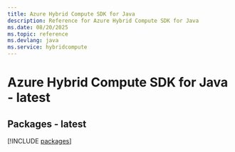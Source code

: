 ```yaml
---
title: Azure Hybrid Compute SDK for Java
description: Reference for Azure Hybrid Compute SDK for Java
ms.date: 08/20/2025
ms.topic: reference
ms.devlang: java
ms.service: hybridcompute
---
```

# Azure Hybrid Compute SDK for Java - latest
## Packages - latest
[!INCLUDE [packages](hybrid-compute-index.md)]
